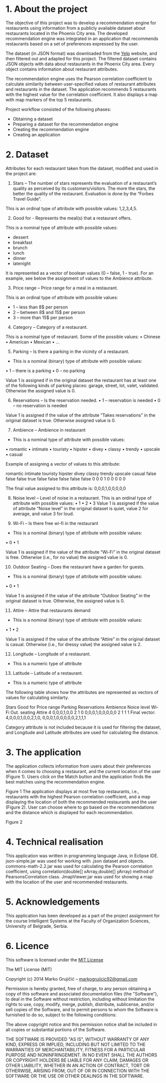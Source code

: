 
# 1. About the project
 
The objective of this project was to develop a recommendation engine for restaurants using information from a publicly available dataset about restaurants located in the Phoenix City area. The developed recommendation engine was integrated in an application that  recommends restaurants based on a set of preferences expressed by the user. 

The dataset (in JSON format) was downloaded from the [Yelp](https://www.yelp.com/dataset_challenge) website, and then filtered out and adapted for this project. The filtered dataset contains JSON objects with data about restaurants in the Phoenix City area. Every object contains information about restaurant attributes. 

The recommendation engine uses the Pearson correlation coefficient to calculate similarity between user-specified values of restaurant attributes and restaurants in the dataset. The application recommends 5 restaurants with the highest value for the correlation coefficient. It also displays a map with map markers of the top 5 restaurants. 

Project workflow consisted of the following phases:

- Obtaining a dataset
- Preparing a dataset for the recommendation engine 
- Creating the recommendation engine
- Creating an application

# 2. Dataset

Attributes for each restaurant taken from the dataset, modified and used in the project are:

1. Stars – The number of stars represents the evaluation of a restaurant’s quality as perceived by its customers/visitors. The more the stars, the better the quality of the restaurant. Evaluation is done by the “Forbes Travel Guide”.

This is an ordinal type of attribute with possible values: 1,2,3,4,5. 

2. Good for - Represents the meal(s) that a restaurant offers.

This is a nominal type of attribute with possible values:
-	dessert
-	breakfast 
-	brunch
-	lunch
-	dinner 
-	latenight

It is represented as a vector of boolean values (0 – false, 1 - true). For an example, see below the assignment of values to the Ambience attribute.

3. Price range – Price range for a meal in a restaurant.

This is an ordinal type of attribute with possible values:
-	1 – less than 8$ per person
-	2 – between 8$ and 15$ per person
-	3 – more than 15$ per person

4. Category – Category of a restaurant.

This is a nominal type of restaurant. Some of the possible values: 
•	Chinese
•	American
•	Mexican
•	…

5. Parking – Is there a parking in the vicinity of a restaurant.
- This is a nominal (binary) type of attribute with possible values:

•	1 – there is a parking
•	0 – no parking

Value 1 is assigned if in the original dataset the restaurant has at least one of the following kinds of parking places: garage, street, lot, valet, validated. Otherwise the assigned value is 0.

6. Reservations – Is the reservation needed.
•	1 – reservation is needed
•	0 – no reservation is needed

Value 1 is assigned  if the value of the attribute “Takes reservations” in the original dataset is true. Otherwise assigned value is 0.

7. Ambience – Ambience in restaurant
- This is a nominal type of attribute with possible values:

•	romantic
•	intimate
•	touristy
•	hipster
•	divey
•	classy
•	trendy
•	upscale
•	casual

Example of assigning a vector of values to this attribute:

romantic	intimate	touristy	hipster	divey	classy	trendy	upscale	casual
 false 	false	    false	    true	  false	false	  false	  false	  false
   0	      0	        0	        1      	0    	0     	0     	0     	0

The final value assigned to this attribute is: 0,0,0,1,0,0,0,0,0

8. Noise level – Level of noise in a restaurant. 
 This is an ordinal type of attribute with possible values:
•	1
•	2
•	3
Value 1 is assigned if the value of attribute “Noise level” in the original dataset is quiet, value 2 for average, and value 3 for loud.

9. Wi-Fi – Is there free wi-fi in the restaurant
- This is a nominal (binary) type of attribute with possible values:

•	0
•	1

Value 1 is assigned if the value of the attribute “Wi-Fi” in the original dataset is free. Otherwise (i.e., for no value) the assigned value is 0.

10. Outdoor Seating – Does the restaurant have a garden for guests.
- This is a nominal (binary) type of attribute with possible values:

•	0
•	1

Value 1 is assigned if the value of the attribute “Outdoor Seating” in the original dataset is true. Otherwise, the assigned value is 0.

11. Attire – Attire that restaurants demand
- This is a nominal (binary) type of attribute with possible values:

•	1
•	2

Value 1 is assigned if the value of the attribute “Attire” in the original dataset is casual. Otherwise (i.e., for dressy value) the assigned value is 2.

12. Longitude – Longitude of a restaurant.
- This is a numeric type of attribute

13. Latitude – Latitude of a restaurant.
- This is a numeric type of attribute

The following table shows how the attributes are represented as vectors of values for calculating similarty. 

Stars	Good for	 Price range	Parking	Reservations	Ambience	     Noice level	Wi-Fi	Out. seating	Attire
  4	 0,0,0,1,0,0	    2        	1       	0   	  0,0,0,1,0,0,0,0,0	   2	         1	     1	        1
Final vector: 4,0,0,0,1,0,0,2,1,0, 0,0,0,1,0,0,0,0,0,2,1,1,1

Category attribute is not included because it is used for filtering the dataset, and Longitude and Latitude attributes are used for calculating the distance.

# 3. The application

The application collects information from users about their preferences when it comes to choosing a restaurant, and the current location of the user (Figure 1). Users click on the Match button and the application finds the best matches using the recommendation engine.
 
Figure 1
The application displays at most five top restaurants, i.e., restaurants with the highest Pearson correlation coefficient, and a map displaying the location of both the recommended restaurants and the user (Figure 2). User can choose where to go based on the recommendations and the distance which is displayed for each recommendation.
 
Figure 2

# 4. Technical realisation

This application was written in programming language Java, in Eclipse IDE.
json-simple.jar was used for working with .json dataset and objects.
commons-math-2.2.jar was used for calculating the Pearson correlation coefficient, using correlation(double[] xArray,double[] yArray) method of PearsonsCorrelation class.
JmapViewer.jar was used for showing a map with the location of the user and recommended restaurants. 

# 5. Acknowledgements

This application has been developed as a part of the project assignment for the course Intelligent Systems at the Faculty of Organization Sciences, University of Belgrade, Serbia.

# 6. Licence

This software is licensed under the [MIT License](http://opensource.org/licenses/MIT)

The MIT License (MIT)

Copyright (c) 2014 Marko Grujičić – markogrujicic92@gmail.com

Permission is hereby granted, free of charge, to any person obtaining a copy of this software and associated documentation files (the "Software"), to deal in the Software without restriction, including without limitation the rights to use, copy, modify, merge, publish, distribute, sublicense, and/or sell copies of the Software, and to permit persons to whom the Software is furnished to do so, subject to the following conditions:

The above copyright notice and this permission notice shall be included in all copies or substantial portions of the Software.

THE SOFTWARE IS PROVIDED "AS IS", WITHOUT WARRANTY OF ANY KIND, EXPRESS OR IMPLIED, INCLUDING BUT NOT LIMITED TO THE WARRANTIES OF MERCHANTABILITY, FITNESS FOR A PARTICULAR PURPOSE AND NONINFRINGEMENT. IN NO EVENT SHALL THE AUTHORS OR COPYRIGHT HOLDERS BE LIABLE FOR ANY CLAIM, DAMAGES OR OTHER LIABILITY, WHETHER IN AN ACTION OF CONTRACT, TORT OR OTHERWISE, ARISING FROM, OUT OF OR IN CONNECTION WITH THE SOFTWARE OR THE USE OR OTHER DEALINGS IN THE SOFTWARE.

